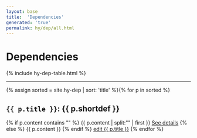```yaml
---
layout: base
title:  'Dependencies'
generated: 'true'
permalink: hy/dep/all.html
---
```


# Dependencies

{% include hy-dep-table.html %}

----------

{% assign sorted = site.hy-dep | sort: 'title' %}{% for p in sorted %}
<a id="al-hy-dep/{{ p.title }}" class="al-dest"/>
<h2><code>{{ p.title }}</code>: {{ p.shortdef }}</h2>
{% if p.content contains "<!--details-->" %}    
{{ p.content | split:"<!--details-->" | first }}
<a href="{{ p.title }}" class="al-doc">See details</a>
{% else %}
{{ p.content }}
{% endif %}
<a href="{{ site.git_edit }}/{% if p.collection %}{{ p.relative_path }}{% else %}{{ p.path }}{% endif %}" target="#">edit {{ p.title }}</a>
{% endfor %}
